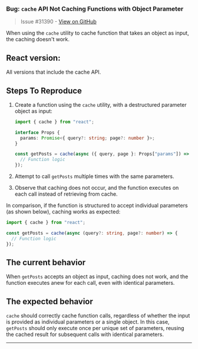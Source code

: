 ### Bug: `cache` API Not Caching Functions with Object Parameter

> Issue #31390 - [View on GitHub](https://github.com/facebook/react/issues/31390)

When using the `cache` utility to cache function that takes an object as input, the caching doesn't work.

## React version:
All versions that include the cache API.

## Steps To Reproduce

1. Create a function using the `cache` utility, with a destructured parameter object as input:
   ```typescript
   import { cache } from "react";

   interface Props {
     params: Promise<{ query?: string; page?: number }>;
   }

   const getPosts = cache(async ({ query, page }: Props["params"]) => {
     // Function logic
   });
   ```

2. Attempt to call `getPosts` multiple times with the same parameters.

3. Observe that caching does not occur, and the function executes on each call instead of retrieving from cache.

In comparison, if the function is structured to accept individual parameters (as shown below), caching works as expected:

```typescript
import { cache } from "react";

const getPosts = cache(async (query?: string, page?: number) => {
  // Function logic
});
```

## The current behavior

When `getPosts` accepts an object as input, caching does not work, and the function executes anew for each call, even with identical parameters.

## The expected behavior

`cache` should correctly cache function calls, regardless of whether the input is provided as individual parameters or a single object. In this case, `getPosts` should only execute once per unique set of parameters, reusing the cached result for subsequent calls with identical parameters.

---

